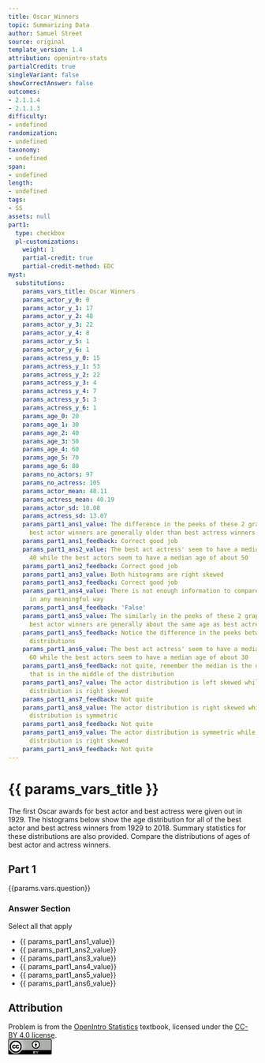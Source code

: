 ```yaml
---
title: Oscar_Winners
topic: Summarizing Data
author: Samuel Street
source: original
template_version: 1.4
attribution: openintro-stats
partialCredit: true
singleVariant: false
showCorrectAnswer: false
outcomes:
- 2.1.1.4
- 2.1.1.3
difficulty:
- undefined
randomization:
- undefined
taxonomy:
- undefined
span:
- undefined
length:
- undefined
tags:
- SS
assets: null
part1:
  type: checkbox
  pl-customizations:
    weight: 1
    partial-credit: true
    partial-credit-method: EDC
myst:
  substitutions:
    params_vars_title: Oscar Winners
    params_actor_y_0: 0
    params_actor_y_1: 17
    params_actor_y_2: 48
    params_actor_y_3: 22
    params_actor_y_4: 8
    params_actor_y_5: 1
    params_actor_y_6: 1
    params_actress_y_0: 15
    params_actress_y_1: 53
    params_actress_y_2: 22
    params_actress_y_3: 4
    params_actress_y_4: 7
    params_actress_y_5: 3
    params_actress_y_6: 1
    params_age_0: 20
    params_age_1: 30
    params_age_2: 40
    params_age_3: 50
    params_age_4: 60
    params_age_5: 70
    params_age_6: 80
    params_no_actors: 97
    params_no_actress: 105
    params_actor_mean: 48.11
    params_actress_mean: 40.19
    params_actor_sd: 10.08
    params_actress_sd: 13.07
    params_part1_ans1_value: The difference in the peeks of these 2 graphs could suggest
      best actor winners are generally older than best actress winners
    params_part1_ans1_feedback: Correct good job
    params_part1_ans2_value: The best act actress' seem to have a median age of approximately
      40 while the best actors seem to have a median age of about 50
    params_part1_ans2_feedback: Correct good job
    params_part1_ans3_value: Both histograms are right skewed
    params_part1_ans3_feedback: Correct good job
    params_part1_ans4_value: There is not enough information to compare the 2 distributions
      in any meaningful way
    params_part1_ans4_feedback: 'False'
    params_part1_ans5_value: The similarly in the peeks of these 2 graphs suggest
      best actor winners are generally about the same age as best actress winners
    params_part1_ans5_feedback: Notice the difference in the peeks between the two
      distributions
    params_part1_ans6_value: The best act actress' seem to have a median age of approximately
      60 while the best actors seem to have a median age of about 30
    params_part1_ans6_feedback: not quite, remember the median is the observation
      that is in the middle of the distribution
    params_part1_ans7_value: The actor distribution is left skewed while the actress
      distribution is right skewed
    params_part1_ans7_feedback: Not quite
    params_part1_ans8_value: The actor distribution is right skewed while the actress
      distribution is symmetric
    params_part1_ans8_feedback: Not quite
    params_part1_ans9_value: The actor distribution is symmetric while the actress
      distribution is right skewed
    params_part1_ans9_feedback: Not quite
---
```

# {{ params_vars_title }}
The first Oscar awards for best actor and best actress were given out in 1929. The histograms below show the age distribution for all of the best actor and best actress winners from 1929 to 2018. Summary statistics for these distributions are also provided. Compare the distributions of ages of best actor and actress winners.

<pl-figure file-name="figure 1.png" type="dynamic" width="500px"></pl-figure>

## Part 1

{{params.vars.question}}

### Answer Section

Select all that apply

- {{ params_part1_ans1_value}}
- {{ params_part1_ans2_value}}
- {{ params_part1_ans3_value}}
- {{ params_part1_ans4_value}}
- {{ params_part1_ans5_value}}
- {{ params_part1_ans6_value}}

## Attribution

Problem is from the [OpenIntro Statistics](https://openintro.org/book/os/) textbook, licensed under the [CC-BY 4.0 license](https://creativecommons.org/licenses/by/4.0/).<br>![Image representing the Creative Commons 4.0 BY license.](https://raw.githubusercontent.com/firasm/bits/master/by.png)